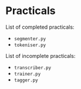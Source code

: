 # Practicals

List of completed practicals:
* `segmenter.py`
* `tokeniser.py`
  
List of incomplete practicals:
* `transcriber.py`
* `trainer.py`
* `tagger.py`
